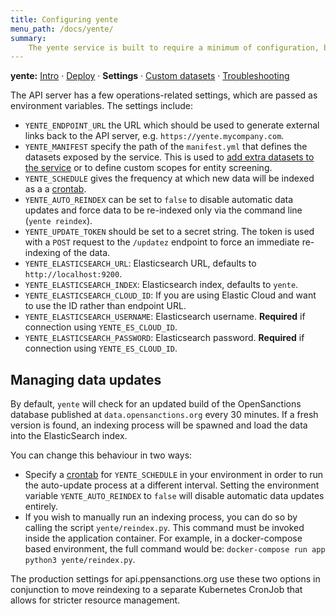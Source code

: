 ```yaml
---
title: Configuring yente
menu_path: /docs/yente/
summary:
    The yente service is built to require a minimum of configuration, but several environment variables can be used to define the ElasticSearch instance to use, and to define a custom data manifest.
---
```


**yente:** [Intro](/docs/yente) · [Deploy](/docs/yente/deploy/) · **Settings** · [Custom datasets](/docs/yente/datasets/) · [Troubleshooting](/docs/yente/trouble/)


The API server has a few operations-related settings, which are passed as environment variables. The settings include:

- ``YENTE_ENDPOINT_URL`` the URL which should be used to generate external links back to
  the API server, e.g. ``https://yente.mycompany.com``.
- ``YENTE_MANIFEST`` specify the path of the `manifest.yml` that defines the datasets exposed by the service. This is used to [add extra datasets to the service](/docs/yente/datasets/) or to define custom scopes for entity screening.
- ``YENTE_SCHEDULE`` gives the frequency at which new data will be indexed as a a [crontab](https://crontab.guru/).
- ``YENTE_AUTO_REINDEX`` can be set to ``false`` to disable automatic data updates and force data to be re-indexed only via the command line (``yente reindex``).
- ``YENTE_UPDATE_TOKEN`` should be set to a secret string. The token is used with a `POST` request to the `/updatez` endpoint to force an immediate re-indexing of the data.
- ``YENTE_ELASTICSEARCH_URL``: Elasticsearch URL, defaults to `http://localhost:9200`.
- ``YENTE_ELASTICSEARCH_INDEX``: Elasticsearch index, defaults to `yente`.
- ``YENTE_ELASTICSEARCH_CLOUD_ID``: If you are using Elastic Cloud and want to use the ID rather than endpoint URL.
- ``YENTE_ELASTICSEARCH_USERNAME``: Elasticsearch username. **Required** if connection using ``YENTE_ES_CLOUD_ID``.
- ``YENTE_ELASTICSEARCH_PASSWORD``: Elasticsearch password. **Required** if connection using ``YENTE_ES_CLOUD_ID``.

## Managing data updates

By default, `yente` will check for an updated build of the OpenSanctions database published at `data.opensanctions.org` every 30 minutes. If a fresh version is found, an indexing process will be spawned and load the data into the ElasticSearch index.

You can change this behaviour in two ways:

* Specify a [crontab](https://crontab.guru/) for `YENTE_SCHEDULE` in your environment in order to run the auto-update process at a different interval. Setting the environment variable `YENTE_AUTO_REINDEX` to `false` will disable automatic data updates entirely.
* If you wish to manually run an indexing process, you can do so by calling the script `yente/reindex.py`. This command must be invoked inside the application container. For example, in a docker-compose based environment, the full command would be: `docker-compose run app python3 yente/reindex.py`.

The production settings for api.ppensanctions.org use these two options in conjunction to move reindexing to a separate Kubernetes CronJob that allows for stricter resource management.
